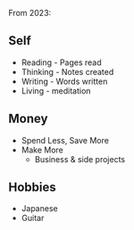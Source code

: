 From 2023:

## Self
- Reading - Pages read
- Thinking - Notes created
- Writing - Words written
- Living - meditation

## Money
- Spend Less, Save More
- Make More
	- Business & side projects

## Hobbies
- Japanese
- Guitar